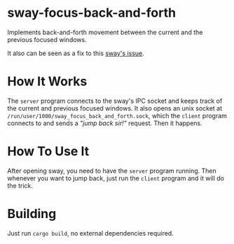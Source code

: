 # sway-focus-back-and-forth
Implements back-and-forth movement between the current and the previous focused
windows.

It also can be seen as a fix to this [sway's issue](https://github.com/swaywm/sway/issues/3974).

# How It Works
The `server` program connects to the sway's IPC socket and keeps track of the
current and previous focused windows. It also opens an unix socket at
`/run/user/1000/sway_focus_back_and_forth.sock`, which the `client` program
connects to and sends a *"jump back sir!"* request. Then it happens.

# How To Use It
After opening sway, you need to have the `server` program running. Then whenever you want to
jump back, just run the `client` program and it will do the trick.

# Building
Just run `cargo build`, no external dependencies required.
